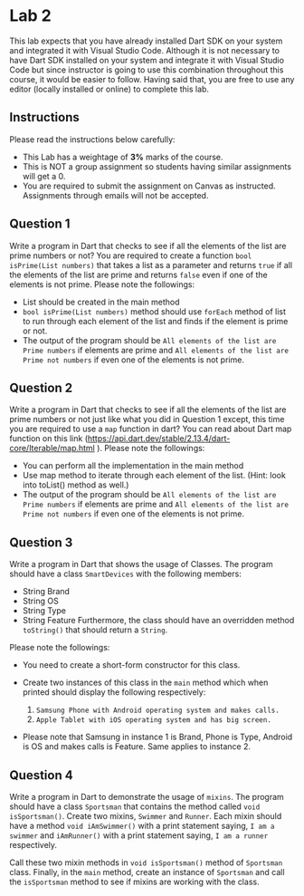 # Lab 2

This lab expects that you have already installed Dart SDK on your system and integrated it with Visual Studio Code. Although it is not necessary to have Dart SDK installed on your system and integrate it with Visual Studio Code but since instructor is going to use this combination throughout this course, it would be easier to follow. Having said that, you are free to use any editor (locally installed or online) to complete this lab.

## Instructions
Please read the instructions below carefully:
* This Lab has a weightage of **3%** marks of the course.
* This is NOT a group assignment so students having similar assignments will get a 0.
* You are required to submit the assignment on Canvas as instructed. Assignments through emails will not be accepted.

**Question 1**
---------------------

Write a program in Dart that checks to see if all the elements of the list are prime numbers or not? You are required to create a function `bool isPrime(List numbers)` that takes a list as a parameter and returns `true` if all the elements of the list are prime and returns `false` even if one of the elements is not prime. Please note the followings:
* List should be created in the main method
* `bool isPrime(List numbers)` method should use `forEach` method of list to run through each element of the list and finds if the element is prime or not.
* The output of the program should be `All elements of the list are Prime numbers` if elements are prime and `All elements of the list are Prime not numbers` if even one of the elements is not prime.

**Question 2**
---------------------
Write a program in Dart that checks to see if all the elements of the list are prime numbers or not just like what you did in Question 1 except, this time you are required to use a `map` function in dart? You can read about Dart map function on this link (https://api.dart.dev/stable/2.13.4/dart-core/Iterable/map.html ). 
Please note the followings:
* You can perform all the implementation in the main method
* Use map method to iterate through each element of the list. (Hint: look into toList() method as well.)
* The output of the program should be `All elements of the list are Prime numbers` if elements are prime and `All elements of the list are Prime not numbers` if even one of the elements is not prime.

**Question 3**
---------------------
Write a program in Dart that shows the usage of Classes. The program should have a class `SmartDevices` with the following members:
* String Brand 
* String OS 
* String Type 
* String Feature 
Furthermore, the class should have an overridden method `toString()` that should return a `String`.

Please note the followings:
* You need to create a short-form constructor for this class.
* Create two instances of this class in the `main` method which when printed should display the following respectively:
   1.	`Samsung Phone with Android operating system and makes calls.`
   2.	`Apple Tablet with iOS operating system and has big screen.`

* Please note that Samsung in instance 1 is Brand, Phone is Type, Android is OS and makes calls is Feature. Same applies to instance 2.

**Question 4**
---------------------
Write a program in Dart to demonstrate the usage of `mixins`. The program should have a class `Sportsman` that contains the method called `void isSportsman()`. Create two mixins, `Swimmer` and `Runner`. Each mixin should have a method `void iAmSwimmer()` with a print statement saying, `I am a swimmer` and `iAmRunner()` with a print statement saying, `I am a runner` respectively. 

Call these two mixin methods in `void isSportsman()` method of `Sportsman` class. Finally, in the `main` method, create an instance of `Sportsman` and call the `isSportsman` method to see if mixins are working with the class.
